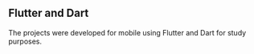 ## Flutter and Dart

<p>The projects were developed for mobile using Flutter and Dart for study purposes.</p>
